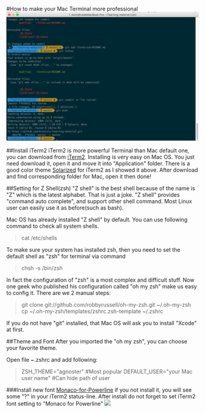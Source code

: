 #How to make your Mac Terminal more professional
![](iTerm2_screen.png)


##Install iTerm2
iTerm2 is more powerful Terminal than Mac default one, you can download from [iTerm2](http://www.iterm2.com).
Installing is very easy on Mac OS. You just need download it, open it and move it into "Application" folder.
There is a good color theme [Solarized](http://ethanschoonover.com/solarized) for iTerm2 as I showed it above. After download and find corresponding folder for Mac, open it then done!

##Setting for Z Shell(zsh)
"Z shell" is the best shell because of the name is "Z" which is the latest alphabet. That is just a joke. "Z shell" provides "command auto complete", and support other shell command. Most Linux user can easily use it as before(such as bash).

Mac OS has already installed "Z shell" by default. You can use following command to check all system shells.
>cat /etc/shells 

To make sure your system has installed zsh, then you need to set the default shell as "zsh" for terminal via command

>chsh -s /bin/zsh   

In fact the configuration of "zsh" is a most complex and difficult stuff. Now one geek who published his configuration called "oh my zsh" make us easy to config it. There are we 2 manual steps:
  
>git clone git://github.com/robbyrussell/oh-my-zsh.git ~/.oh-my-zsh
>cp ~/.oh-my-zsh/templates/zshrc.zsh-template ~/.zshrc

If you do not have "git" installed, that Mac OS will ask you to install "Xcode" at first.

##Theme and Font 
After you imported the "oh my zsh", you can choose your favorite theme.

Open file ~.zshrc and add following:
>ZSH_THEME="agnoster"  #Most popular 
>DEFAULT_USER="your Mac user name"  #Can hide path of user 

###Install new font [Monaco-for-Powerline](https://github.com/supermarin/powerline-fonts/blob/bfcb152306902c09b62be6e4a5eec7763e46d62d/Monaco/Monaco%20for%20Powerline.otf)
if you not install it, you will see some "?" in your iTerm2 status-line.
After install do not forget to set iTerm2 font setting to "Monaco for Powerline"
![](font_setting.png)

